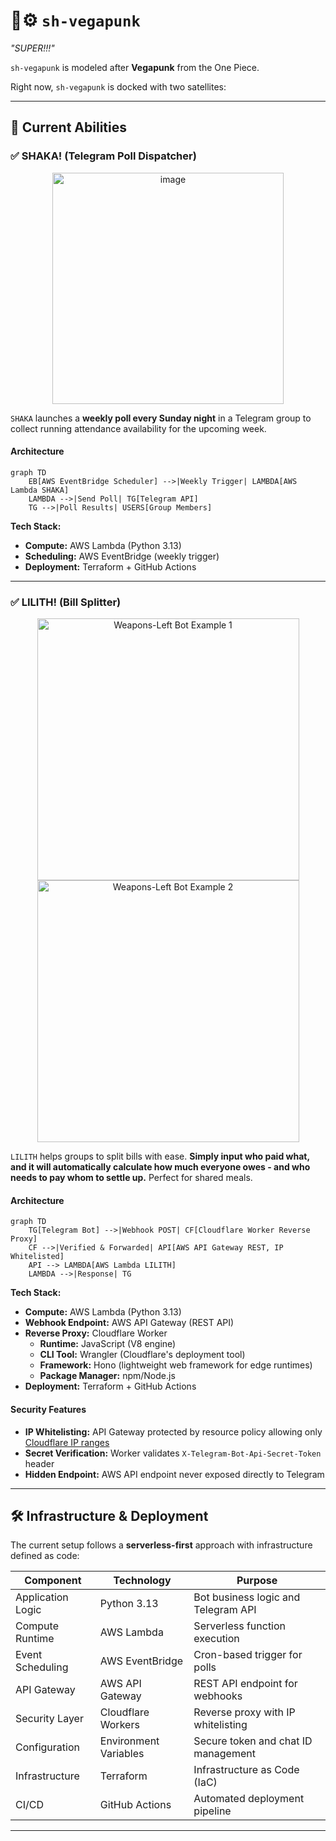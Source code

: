 # 🤖⚙️ `sh-vegapunk`
*"SUPER!!!"*

`sh-vegapunk` is modeled after **Vegapunk** from the One Piece.

Right now, `sh-vegapunk` is docked with two satellites:

---

## 🚀 Current Abilities

### ✅ SHAKA! (Telegram Poll Dispatcher)
<div align="center">
  <img width="370" alt="image" src="https://github.com/user-attachments/assets/0ea2cdff-19a1-46a6-8295-dc1f06583cf0" />
</div>

`SHAKA` launches a **weekly poll every Sunday night** in a Telegram group to collect running attendance availability for the upcoming week. 

#### Architecture
```mermaid
graph TD
    EB[AWS EventBridge Scheduler] -->|Weekly Trigger| LAMBDA[AWS Lambda SHAKA]
    LAMBDA -->|Send Poll| TG[Telegram API]
    TG -->|Poll Results| USERS[Group Members]
```


**Tech Stack:**
- **Compute:** AWS Lambda (Python 3.13)
- **Scheduling:** AWS EventBridge (weekly trigger)
- **Deployment:** Terraform + GitHub Actions

---

### ✅ LILITH! (Bill Splitter)
<div align="center">
  <img width="419" alt="Weapons-Left Bot Example 1" src="https://github.com/user-attachments/assets/207cb0d5-ec81-410a-b974-f6fd1341f949" />
  <img width="419" alt="Weapons-Left Bot Example 2" src="https://github.com/user-attachments/assets/64859a6b-c37f-484c-95b5-b4c5bf3f630c" />
</div>

`LILITH` helps groups to split bills with ease. **Simply input who paid what, and it will automatically calculate how much everyone owes - and who needs to pay whom to settle up.** Perfect for shared meals.

#### Architecture
```mermaid
graph TD
    TG[Telegram Bot] -->|Webhook POST| CF[Cloudflare Worker Reverse Proxy]
    CF -->|Verified & Forwarded| API[AWS API Gateway REST, IP Whitelisted]
    API --> LAMBDA[AWS Lambda LILITH]
    LAMBDA -->|Response| TG
```

**Tech Stack:**
- **Compute:** AWS Lambda (Python 3.13)
- **Webhook Endpoint:** AWS API Gateway (REST API)
- **Reverse Proxy:** Cloudflare Worker
  - **Runtime:** JavaScript (V8 engine)
  - **CLI Tool:** Wrangler (Cloudflare's deployment tool)
  - **Framework:** Hono (lightweight web framework for edge runtimes)
  - **Package Manager:** npm/Node.js
- **Deployment:** Terraform + GitHub Actions

#### Security Features
- **IP Whitelisting:** API Gateway protected by resource policy allowing only [Cloudflare IP ranges](https://www.cloudflare.com/ips/)
- **Secret Verification:** Worker validates `X-Telegram-Bot-Api-Secret-Token` header
- **Hidden Endpoint:** AWS API endpoint never exposed directly to Telegram

---

## 🛠️ Infrastructure & Deployment

The current setup follows a **serverless-first** approach with infrastructure defined as code:

| Component          | Technology           | Purpose                                |
|--------------------|----------------------|----------------------------------------|
| Application Logic  | Python 3.13          | Bot business logic and Telegram API    |
| Compute Runtime    | AWS Lambda           | Serverless function execution          |
| Event Scheduling   | AWS EventBridge      | Cron-based trigger for polls           |
| API Gateway        | AWS API Gateway      | REST API endpoint for webhooks         |
| Security Layer     | Cloudflare Workers   | Reverse proxy with IP whitelisting     |
| Configuration      | Environment Variables| Secure token and chat ID management    |
| Infrastructure     | Terraform            | Infrastructure as Code (IaC)           |
| CI/CD              | GitHub Actions       | Automated deployment pipeline          |

---
